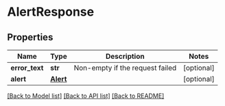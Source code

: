 # AlertResponse

## Properties
Name | Type | Description | Notes
------------ | ------------- | ------------- | -------------
**error_text** | **str** | Non-empty if the request failed | [optional] 
**alert** | [**Alert**](Alert.md) |  | [optional] 

[[Back to Model list]](../README.md#documentation-for-models) [[Back to API list]](../README.md#documentation-for-api-endpoints) [[Back to README]](../README.md)


